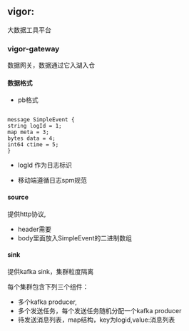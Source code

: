 ## vigor:

大数据工具平台

### vigor-gateway 

数据网关，数据通过它入湖入仓

#### 数据格式

* pb格式
<code>
message SimpleEvent {
string logId = 1;
map<string, string> meta = 3;
bytes data = 4;
int64 ctime = 5;
}
</code>

* logId
作为日志标识

* 移动端遵循日志spm规范

#### source

提供http协议, 
* header需要
* body里面放入SimpleEvent的二进制数组

#### sink

提供kafka sink，集群粒度隔离

每个集群包含下列三个组件：

* 多个kafka producer,
* 多个发送任务，每个发送任务随机分配一个kafka producer
* 待发送消息列表，map结构，key为logid,value:消息列表


